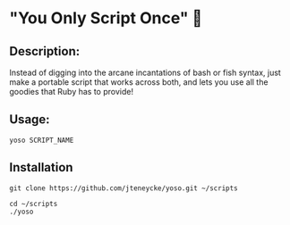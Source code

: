 # "You Only Script Once" 🎩

## Description:
Instead of digging into the arcane incantations of bash or fish syntax,
just make a portable script that works across both, and lets you use
all the goodies that Ruby has to provide!

## Usage:
```
yoso SCRIPT_NAME
```

## Installation
```
git clone https://github.com/jteneycke/yoso.git ~/scripts
```

```
cd ~/scripts
./yoso
```
